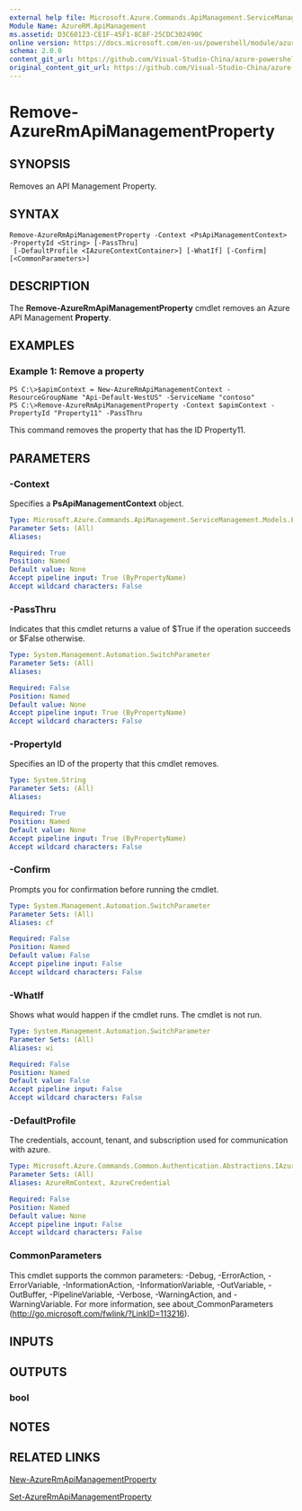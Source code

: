 ```yaml
---
external help file: Microsoft.Azure.Commands.ApiManagement.ServiceManagement.dll-Help.xml
Module Name: AzureRM.ApiManagement
ms.assetid: D3C60123-CE1F-45F1-8C8F-25CDC302490C
online version: https://docs.microsoft.com/en-us/powershell/module/azurerm.apimanagement/remove-azurermapimanagementproperty
schema: 2.0.0
content_git_url: https://github.com/Visual-Studio-China/azure-powershell/blob/preview/src/ResourceManager/ApiManagement/Commands.ApiManagement/help/Remove-AzureRmApiManagementProperty.md
original_content_git_url: https://github.com/Visual-Studio-China/azure-powershell/blob/preview/src/ResourceManager/ApiManagement/Commands.ApiManagement/help/Remove-AzureRmApiManagementProperty.md
---
```


# Remove-AzureRmApiManagementProperty

## SYNOPSIS
Removes an API Management Property.

## SYNTAX

```
Remove-AzureRmApiManagementProperty -Context <PsApiManagementContext> -PropertyId <String> [-PassThru]
 [-DefaultProfile <IAzureContextContainer>] [-WhatIf] [-Confirm] [<CommonParameters>]
```

## DESCRIPTION
The **Remove-AzureRmApiManagementProperty** cmdlet removes an Azure API Management **Property**.

## EXAMPLES

### Example 1: Remove a property
```
PS C:\>$apimContext = New-AzureRmApiManagementContext -ResourceGroupName "Api-Default-WestUS" -ServiceName "contoso"
PS C:\>Remove-AzureRmApiManagementProperty -Context $apimContext -PropertyId "Property11" -PassThru
```

This command removes the property that has the ID Property11.

## PARAMETERS

### -Context
Specifies a **PsApiManagementContext** object.

```yaml
Type: Microsoft.Azure.Commands.ApiManagement.ServiceManagement.Models.PsApiManagementContext
Parameter Sets: (All)
Aliases:

Required: True
Position: Named
Default value: None
Accept pipeline input: True (ByPropertyName)
Accept wildcard characters: False
```

### -PassThru
Indicates that this cmdlet returns a value of $True if the operation succeeds or $False otherwise.

```yaml
Type: System.Management.Automation.SwitchParameter
Parameter Sets: (All)
Aliases:

Required: False
Position: Named
Default value: None
Accept pipeline input: True (ByPropertyName)
Accept wildcard characters: False
```

### -PropertyId
Specifies an ID of the property that this cmdlet removes.

```yaml
Type: System.String
Parameter Sets: (All)
Aliases:

Required: True
Position: Named
Default value: None
Accept pipeline input: True (ByPropertyName)
Accept wildcard characters: False
```

### -Confirm
Prompts you for confirmation before running the cmdlet.

```yaml
Type: System.Management.Automation.SwitchParameter
Parameter Sets: (All)
Aliases: cf

Required: False
Position: Named
Default value: False
Accept pipeline input: False
Accept wildcard characters: False
```

### -WhatIf
Shows what would happen if the cmdlet runs.
The cmdlet is not run.

```yaml
Type: System.Management.Automation.SwitchParameter
Parameter Sets: (All)
Aliases: wi

Required: False
Position: Named
Default value: False
Accept pipeline input: False
Accept wildcard characters: False
```

### -DefaultProfile
The credentials, account, tenant, and subscription used for communication with azure.
 
```yaml
Type: Microsoft.Azure.Commands.Common.Authentication.Abstractions.IAzureContextContainer
Parameter Sets: (All)
Aliases: AzureRmContext, AzureCredential

Required: False
Position: Named
Default value: None
Accept pipeline input: False
Accept wildcard characters: False
```

### CommonParameters
This cmdlet supports the common parameters: -Debug, -ErrorAction, -ErrorVariable, -InformationAction, -InformationVariable, -OutVariable, -OutBuffer, -PipelineVariable, -Verbose, -WarningAction, and -WarningVariable. For more information, see about_CommonParameters (http://go.microsoft.com/fwlink/?LinkID=113216).

## INPUTS

## OUTPUTS

### bool

## NOTES

## RELATED LINKS

[New-AzureRmApiManagementProperty](./New-AzureRmApiManagementProperty.md)

[Set-AzureRmApiManagementProperty](./Set-AzureRmApiManagementProperty.md)


